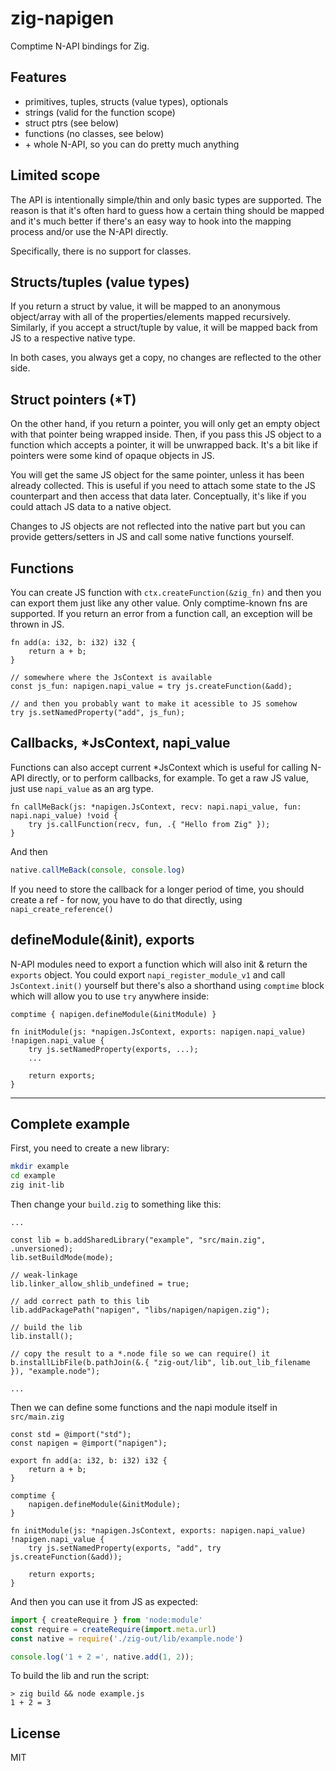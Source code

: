 # zig-napigen
Comptime N-API bindings for Zig.

## Features
- primitives, tuples, structs (value types), optionals
- strings (valid for the function scope)
- struct ptrs (see below)
- functions (no classes, see below)
- \+ whole N-API, so you can do pretty much anything

## Limited scope
The API is intentionally simple/thin and only basic types are supported. The reason is
that it's often hard to guess how a certain thing should be mapped and it's much better if
there's an easy way to hook into the mapping process and/or use the N-API directly.

Specifically, there is no support for classes.

## Structs/tuples (value types)
If you return a struct by value, it will be mapped to an anonymous object/array
with all of the properties/elements mapped recursively. Similarly, if you accept a struct/tuple
by value, it will be mapped back from JS to a respective native type.

In both cases, you always get a copy, no changes are reflected to the other side.

## Struct pointers (*T)
On the other hand, if you return a pointer, you will only get an empty object with that pointer
being wrapped inside. Then, if you pass this JS object to a function which accepts a pointer,
it will be unwrapped back. It's a bit like if pointers were some kind of opaque objects in JS.

You will get the same JS object for the same pointer, unless it has been already collected.
This is useful if you need to attach some state to the JS counterpart and then access that data
later. Conceptually, it's like if you could attach JS data to a native object.

Changes to JS objects are not reflected into the native part but you can provide
getters/setters in JS and call some native functions yourself.

## Functions
You can create JS function with `ctx.createFunction(&zig_fn)` and then you can export them
just like any other value. Only comptime-known fns are supported.
If you return an error from a function call, an exception will be thrown in JS.

```zig
fn add(a: i32, b: i32) i32 {
    return a + b;
}

// somewhere where the JsContext is available
const js_fun: napigen.napi_value = try js.createFunction(&add);

// and then you probably want to make it acessible to JS somehow
try js.setNamedProperty("add", js_fun);
```

## Callbacks, *JsContext, napi_value
Functions can also accept current *JsContext which is useful for calling N-API directly,
or to perform callbacks, for example. To get a raw JS value, just use `napi_value` as an arg type.

```zig
fn callMeBack(js: *napigen.JsContext, recv: napi.napi_value, fun: napi.napi_value) !void {
    try js.callFunction(recv, fun, .{ "Hello from Zig" });
}
```

And then

```javascript
native.callMeBack(console, console.log)
```

If you need to store the callback for a longer period of time, you should create a ref - for now,
you have to do that directly, using `napi_create_reference()`

## defineModule(&init), exports
N-API modules need to export a function which will also init & return the `exports` object.
You could export `napi_register_module_v1` and call `JsContext.init()` yourself but there's
also a shorthand using `comptime` block which will allow you to use `try` anywhere inside:

```zig
comptime { napigen.defineModule(&initModule) }

fn initModule(js: *napigen.JsContext, exports: napigen.napi_value) !napigen.napi_value {
    try js.setNamedProperty(exports, ...);
    ...

    return exports;
}
```

---

## Complete example

First, you need to create a new library:

```bash
mkdir example
cd example
zig init-lib
```

Then change your `build.zig` to something like this:

```zig
...

const lib = b.addSharedLibrary("example", "src/main.zig", .unversioned);
lib.setBuildMode(mode);

// weak-linkage
lib.linker_allow_shlib_undefined = true;

// add correct path to this lib
lib.addPackagePath("napigen", "libs/napigen/napigen.zig");

// build the lib
lib.install();

// copy the result to a *.node file so we can require() it
b.installLibFile(b.pathJoin(&.{ "zig-out/lib", lib.out_lib_filename }), "example.node");

...
```

Then we can define some functions and the napi module itself in `src/main.zig`

```zig
const std = @import("std");
const napigen = @import("napigen");

export fn add(a: i32, b: i32) i32 {
    return a + b;
}

comptime {
    napigen.defineModule(&initModule);
}

fn initModule(js: *napigen.JsContext, exports: napigen.napi_value) !napigen.napi_value {
    try js.setNamedProperty(exports, "add", try js.createFunction(&add));

    return exports;
}
```

And then you can use it from JS as expected:

```javascript
import { createRequire } from 'node:module'
const require = createRequire(import.meta.url)
const native = require('./zig-out/lib/example.node')

console.log('1 + 2 =', native.add(1, 2));
```

To build the lib and run the script:
```
> zig build && node example.js
1 + 2 = 3
```

## License
MIT
